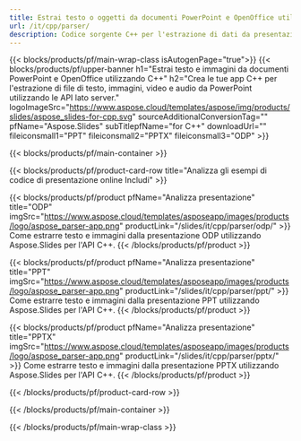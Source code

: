 ```yaml
---
title: Estrai testo o oggetti da documenti PowerPoint e OpenOffice utilizzando C++
url: /it/cpp/parser/
description: Codice sorgente C++ per l'estrazione di dati da presentazioni PowerPoint e OpenOffice.
---
```


{{< blocks/products/pf/main-wrap-class isAutogenPage="true">}}
{{< blocks/products/pf/upper-banner h1="Estrai testo e immagini da documenti PowerPoint e OpenOffice utilizzando C++" h2="Crea le tue app C++ per l'estrazione di file di testo, immagini, video e audio da PowerPoint utilizzando le API lato server." logoImageSrc="https://www.aspose.cloud/templates/aspose/img/products/slides/aspose_slides-for-cpp.svg" sourceAdditionalConversionTag="" pfName="Aspose.Slides" subTitlepfName="for C++" downloadUrl="" fileiconsmall1="PPT" fileiconsmall2="PPTX" fileiconsmall3="ODP" >}}

{{< blocks/products/pf/main-container >}}

{{< blocks/products/pf/product-card-row title="Analizza gli esempi di codice di presentazione online Includi" >}}

{{< blocks/products/pf/product pfName="Analizza presentazione" title="ODP" imgSrc="https://www.aspose.cloud/templates/asposeapp/images/products/logo/aspose_parser-app.png" productLink="/slides/it/cpp/parser/odp/" >}}
Come estrarre testo e immagini dalla presentazione ODP utilizzando Aspose.Slides per l'API C++.
{{< /blocks/products/pf/product >}}

{{< blocks/products/pf/product pfName="Analizza presentazione" title="PPT" imgSrc="https://www.aspose.cloud/templates/asposeapp/images/products/logo/aspose_parser-app.png" productLink="/slides/it/cpp/parser/ppt/" >}}
Come estrarre testo e immagini dalla presentazione PPT utilizzando Aspose.Slides per l'API C++.
{{< /blocks/products/pf/product >}}

{{< blocks/products/pf/product pfName="Analizza presentazione" title="PPTX" imgSrc="https://www.aspose.cloud/templates/asposeapp/images/products/logo/aspose_parser-app.png" productLink="/slides/it/cpp/parser/pptx/" >}}
Come estrarre testo e immagini dalla presentazione PPTX utilizzando Aspose.Slides per l'API C++.
{{< /blocks/products/pf/product >}}



{{< /blocks/products/pf/product-card-row >}}

{{< /blocks/products/pf/main-container >}}
    
{{< /blocks/products/pf/main-wrap-class >}}